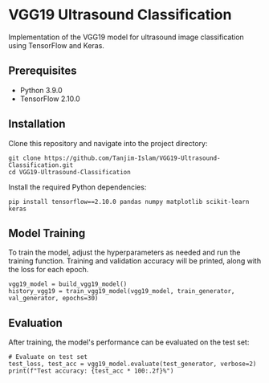 # VGG19 Ultrasound Classification

Implementation of the VGG19 model for ultrasound image classification using TensorFlow and Keras.

## Prerequisites

- Python 3.9.0
- TensorFlow 2.10.0

## Installation

Clone this repository and navigate into the project directory:

```
git clone https://github.com/Tanjim-Islam/VGG19-Ultrasound-Classification.git
cd VGG19-Ultrasound-Classification
```

Install the required Python dependencies:

```
pip install tensorflow==2.10.0 pandas numpy matplotlib scikit-learn keras
```

## Model Training

To train the model, adjust the hyperparameters as needed and run the training function. Training and validation accuracy will be printed, along with the loss for each epoch.

```
vgg19_model = build_vgg19_model()
history_vgg19 = train_vgg19_model(vgg19_model, train_generator, val_generator, epochs=30)
```

## Evaluation

After training, the model's performance can be evaluated on the test set:

```
# Evaluate on test set
test_loss, test_acc = vgg19_model.evaluate(test_generator, verbose=2)
print(f"Test accuracy: {test_acc * 100:.2f}%")
```
